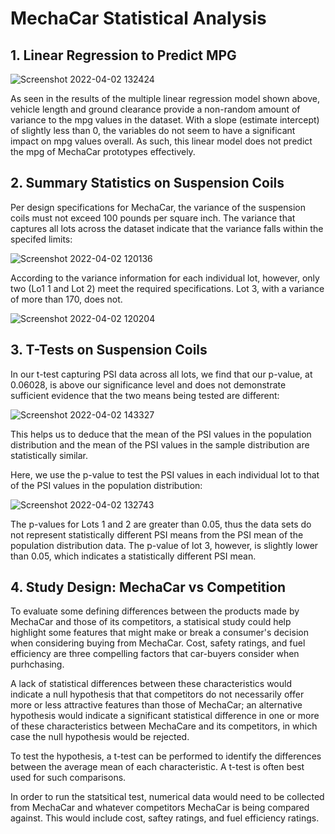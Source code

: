 # MechaCar Statistical Analysis

## 1. Linear Regression to Predict MPG

![Screenshot 2022-04-02 132424](https://user-images.githubusercontent.com/94264643/161398152-1294048e-f7bb-4290-adb4-f1215d557c2b.png)

As seen in the results of the multiple linear regression model shown above, vehicle length and ground clearance provide a non-random amount of variance to the mpg values in the dataset. With a slope (estimate intercept) of slightly less than 0, the variables do not seem to have a significant impact on mpg values overall. As such, this linear model does not predict the mpg of MechaCar prototypes effectively. 

## 2. Summary Statistics on Suspension Coils

Per design specifications for MechaCar, the variance of the suspension coils must not exceed 100 pounds per square inch. The variance that captures all lots across the dataset indicate that the variance falls within the specifed limits:

![Screenshot 2022-04-02 120136](https://user-images.githubusercontent.com/94264643/161398159-be1592a5-3483-4c06-8207-1f80b11c3001.png)

According to the variance information for each individual lot, however, only two (Lo1 1 and Lot 2) meet the required specifications. Lot 3, with a variance of more than 170, does not.

![Screenshot 2022-04-02 120204](https://user-images.githubusercontent.com/94264643/161398161-0bd4c4ac-9e5c-4903-84e1-6b54baec3546.png)

## 3. T-Tests on Suspension Coils

In our t-test capturing PSI data across all lots, we find that our p-value, at 0.06028, is above our significance level and does not demonstrate sufficient evidence that the two means being tested are different:

![Screenshot 2022-04-02 143327](https://user-images.githubusercontent.com/94264643/161400269-80348d51-ee11-4238-9d44-f0b02b8e083a.png)

This helps us to deduce that the mean of the PSI values in the population distribution and the mean of the PSI values in the sample distribution are statistically similar.

Here, we use the p-value to test the PSI values in each individual lot to that of the PSI values in the population distribution:

![Screenshot 2022-04-02 132743](https://user-images.githubusercontent.com/94264643/161398284-507a8fed-0e05-41e4-b939-747b3c55a57b.png)

The p-values for Lots 1 and 2 are greater than 0.05, thus the data sets do not represent statistically different PSI means from the PSI mean of the population distribution data. The p-value of lot 3, however, is slightly lower than 0.05, which indicates a statistically different PSI mean.

## 4. Study Design: MechaCar vs Competition

To evaluate some defining differences between the products made by MechaCar and those of its competitors, a statisical study could help highlight some features that might make or break a consumer's decision when considering buying from MechaCar. Cost, safety ratings, and fuel efficiency are three compelling factors that car-buyers consider when purhchasing. 

A lack of statistical differences between these characteristics would indicate a null hypothesis that that competitors do not necessarily offer more or less attractive features than those of MechaCar; an alternative hypothesis would indicate a significant statistical difference in one or more of these characteristics between MechaCare and its competitors, in which case the null hypothesis would be rejected.

To test the hypothesis, a t-test can be performed to identify the differences between the average mean of each characteristic. A t-test is often best used for such comparisons.

In order to run the statsitical test, numerical data would need to be collected from MechaCar and whatever competitors MechaCar is being compared against. This would include cost, saftey ratings, and fuel efficiency ratings.
